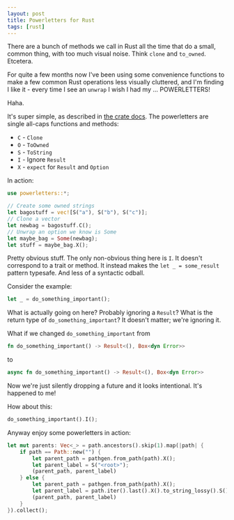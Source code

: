 ```yaml
---
layout: post
title: Powerletters for Rust
tags: [rust]
---
```


There are a bunch of methods we call in Rust all the time
that do a small, common thing, with too much visual noise.
Think `clone` and `to_owned`. Etcetera.

For quite a few months now I've been using some convenience functions
to make a few common Rust operations less visually cluttered,
and I'm finding I like it - every time I see an `unwrap`
I wish I had my … POWERLETTERS!

Haha.

It's super simple, as described in
[the crate docs](https://docs.rs/powerletters).
The powerletters are single all-caps functions and methods:

- `C` - `Clone`
- `O` - `ToOwned`
- `S` - `ToString`
- `I` - Ignore `Result`
- `X` - `expect` for `Result` and `Option`

In action:

```rust
use powerletters::*;

// Create some owned strings
let bagostuff = vec![S("a"), S("b"), S("c")];
// Clone a vector
let newbag = bagostuff.C();
// Unwrap an option we know is Some
let maybe_bag = Some(newbag);
let stuff = maybe_bag.X();
```

Pretty obvious stuff.
The only non-obvious thing here is `I`.
It doesn't correspond to a trait or method.
It instead makes the `let _ = some_result` pattern typesafe.
And less of a syntactic odball.

Consider the example:

```rust
let _ = do_something_important();
```

What is actually going on here?
Probably ignoring a `Result`?
What is the return type of `do_something_important`?
It doesn't matter; we're ignoring it.

What if we changed `do_something_important` from

```rust
fn do_something_important() -> Result<(), Box<dyn Error>>
```

to

```rust
async fn do_something_important() -> Result<(), Box<dyn Error>>
```

Now we're just silently dropping a future
and it looks intentional.
It's happened to me!

How about this:

```rust
do_something_important().I();
```

Anyway enjoy some powerletters in action:

```rust
let mut parents: Vec<_> = path.ancestors().skip(1).map(|path| {
    if path == Path::new("") {
        let parent_path = pathgen.from_path(path).X();
        let parent_label = S("<root>");
        (parent_path, parent_label)
    } else {
        let parent_path = pathgen.from_path(path).X();
        let parent_label = path.iter().last().X().to_string_lossy().S();
        (parent_path, parent_label)
    }
}).collect();
```